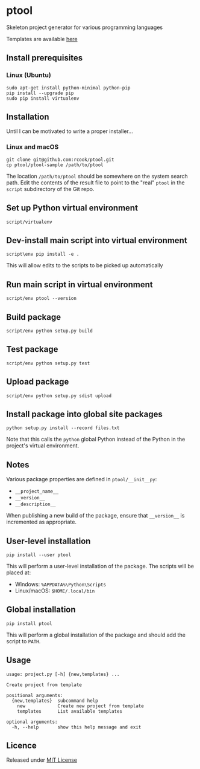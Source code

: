 # ptool

Skeleton project generator for various programming languages

Templates are available [here][ptool-templates]

## Install prerequisites

### Linux (Ubuntu)

```
sudo apt-get install python-minimal python-pip
pip install --upgrade pip
sudo pip install virtualenv
```

## Installation

Until I can be motivated to write a proper installer&hellip;

### Linux and macOS

```
git clone git@github.com:rcook/ptool.git
cp ptool/ptool-sample /path/to/ptool
```

The location `/path/to/ptool` should be somewhere on the system search path. Edit the contents of the result file to point to the "real" `ptool` in the `script` subdirectory of the Git repo.

## Set up Python virtual environment

```
script/virtualenv
```

## Dev-install main script into virtual environment

```
script\env pip install -e .
```

This will allow edits to the scripts to be picked up automatically

## Run main script in virtual environment

```
script/env ptool --version
```

## Build package

```
script/env python setup.py build
```

## Test package

```
script/env python setup.py test
```

## Upload package

```
script/env python setup.py sdist upload
```

## Install package into global site packages

```
python setup.py install --record files.txt
```

Note that this calls the `python` global Python instead of the Python in the project's virtual environment.

## Notes

Various package properties are defined in `ptool/__init__py`:

* `__project_name__`
* `__version__`
* `__description__`

When publishing a new build of the package, ensure that `__version__` is incremented as appropriate.

## User-level installation

```
pip install --user ptool
```

This will perform a user-level installation of the package. The scripts will be placed at:

* Windows: `%APPDATA%\Python\Scripts`
* Linux/macOS: `$HOME/.local/bin`

## Global installation

```
pip install ptool
```

This will perform a global installation of the package and should add the script to `PATH`.

## Usage

```
usage: project.py [-h] {new,templates} ...

Create project from template

positional arguments:
  {new,templates}  subcommand help
    new            Create new project from template
    templates      List available templates

optional arguments:
  -h, --help       show this help message and exit
```

## Licence

Released under [MIT License][licence]

[licence]: LICENSE
[ptool-templates]: https://github.com/rcook/ptool-templates